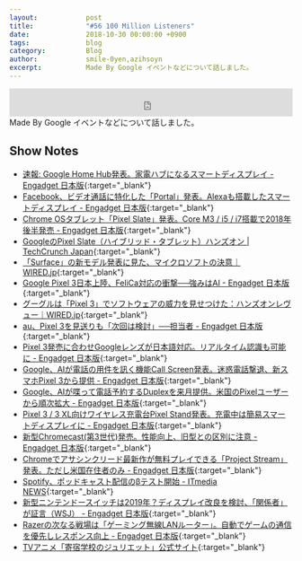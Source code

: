 ```yaml
---
layout:            post
title:             "#56 100 Million Listeners"
date:              2018-10-30 00:00:00 +0900
tags:              blog
category:          Blog
author:            smile-0yen,azihsoyn
excerpt:           Made By Google イベントなどについて話しました。 
---
```

<iframe width="100%" height="50" scrolling="no" frameborder="no" src="https://w.soundcloud.com/player/?url=https%3A//api.soundcloud.com/tracks/521656950&amp;auto_play=false&amp;hide_related=false&amp;show_user=true&amp;show_reposts=false&amp;visual=false&amp;show_artwork=false&amp;default_height=75"></iframe>
Made By Google イベントなどについて話しました。 

## Show Notes
- [速報: Google Home Hub発表。家電ハブになるスマートディスプレイ \- Engadget 日本版](https://japanese.engadget.com/2018/10/09/google-home-hub-google-home/){:target="_blank"}
- [Facebook、ビデオ通話に特化した「Portal」発表。Alexaも搭載したスマートディスプレイ \- Engadget 日本版](https://japanese.engadget.com/2018/10/09/facebook-portal-alexa/){:target="_blank"}
- [Chrome OSタブレット「Pixel Slate」発表。Core M3 / i5 / i7搭載で2018年後半発売 \- Engadget 日本版](https://japanese.engadget.com/2018/10/09/chrome-os-pixel-slate-core-m3-i5-2018/){:target="_blank"}
- [GoogleのPixel Slate（ハイブリッド・タブレット）ハンズオン \| TechCrunch Japan](https://jp.techcrunch.com/2018/10/10/2018-10-09-hands-on-with-googles-pixel-slate/){:target="_blank"}
- [「Surface」の新モデル発表に見た、マイクロソフトの決意｜WIRED\.jp](https://wired.jp/2018/10/05/microsoft-updates-surface-pro/){:target="_blank"}
- [Google Pixel 3日本上陸、FeliCa対応の衝撃──強みはAI \- Engadget 日本版](https://japanese.engadget.com/2018/10/09/google-pixel-3-felica-ai/){:target="_blank"}
- [グーグルは「Pixel 3」でソフトウェアの威力を見せつけた：ハンズオンレヴュー｜WIRED\.jp](https://wired.jp/2018/10/11/google-pixel-3/){:target="_blank"}
- [au、Pixel 3を見送りも「次回は検討」──担当者 \- Engadget 日本版](https://japanese.engadget.com/2018/10/11/au-pixel-3/){:target="_blank"}
- [Pixel 3発売に合わせGoogleレンズが日本語対応。リアルタイム認識も可能に \- Engadget 日本版](https://japanese.engadget.com/2018/10/09/pixel-3-google/){:target="_blank"}
- [Google、AIが電話の用件を訊く機能Call Screen発表。迷惑電話撃退、新スマホPixel 3から提供 \- Engadget 日本版](https://japanese.engadget.com/2018/10/09/google-ai-call-screen-pixel-3/){:target="_blank"}
- [Google、AIが喋って電話予約するDuplexを来月提供。米国のPixelユーザーから順次拡大 \- Engadget 日本版](https://japanese.engadget.com/2018/10/09/google-ai-duplex-pixel/){:target="_blank"}
- [Pixel 3 / 3 XL向けワイヤレス充電台Pixel Stand発表。充電中は簡易スマートディスプレイに \- Engadget 日本版](https://japanese.engadget.com/2018/10/09/pixel-3-3-xl-pixel-stand/){:target="_blank"}
- [新型Chromecast\(第3世代\)発売。性能向上、旧型との区別に注意 \- Engadget 日本版](https://japanese.engadget.com/2018/10/09/3-chromecast-15-4000/){:target="_blank"}
- [Chromeでアサシンクリード最新作が無料プレイできる「Project Stream」発表。ただし米国在住者のみ \- Engadget 日本版](https://japanese.engadget.com/2018/10/02/chrome-project-stream/){:target="_blank"}
- [Spotify、ポッドキャスト配信のβテスト開始 \- ITmedia NEWS](http://www.itmedia.co.jp/news/articles/1810/08/news007.html){:target="_blank"}
- [新型ニンテンドースイッチは2019年？ディスプレイ改良を検討、「関係者」が証言（WSJ） \- Engadget 日本版](https://japanese.engadget.com/2018/10/04/2019-wsj/){:target="_blank"}
- [Razerの次なる戦場は「ゲーミング無線LANルーター」。自動でゲームの通信を優先しレスポンス向上 \- Engadget 日本版](https://japanese.engadget.com/2018/10/04/razer-lan/){:target="_blank"}
- [TVアニメ「寄宿学校のジュリエット」公式サイト](http://www.juliet-anime.com/){:target="_blank"}
